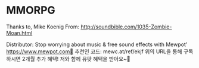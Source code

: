 # MMORPG

Thanks to, Mike Koenig
From: http://soundbible.com/1035-Zombie-Moan.html

Distributor: Stop worrying about music & free sound effects with Mewpot’
https://www.mewpot.com🎫 추천인 코드: mewc.at/ref/ekjf
위의 URL을 통해 구독하시면 2개월 추가 혜택! 저와 함께 뮤팟 혜택을 받아요~🎁
